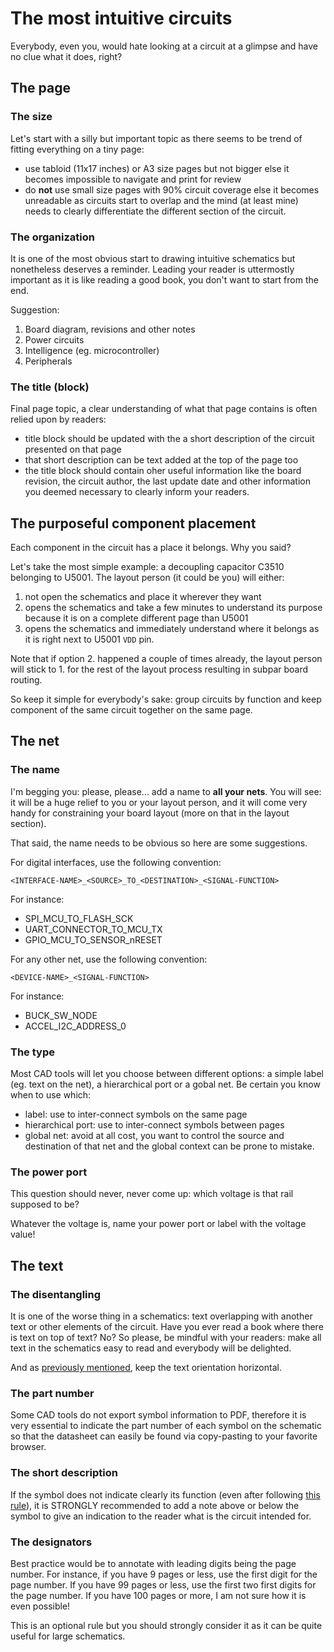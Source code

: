 # The most intuitive circuits

Everybody, even you, would hate looking at a circuit at a glimpse and have no clue what it does, right?

## The page

### The size

Let's start with a silly but important topic as there seems to be trend of fitting everything on a tiny page:

- use tabloid (11x17 inches) or A3 size pages but not bigger else it becomes impossible to navigate and print for review
- do **not** use small size pages with 90% circuit coverage else it becomes unreadable as circuits start to overlap and the mind (at least mine) needs to clearly differentiate the different section of the circuit.

### The organization

It is one of the most obvious start to drawing intuitive schematics but nonetheless deserves a reminder.
Leading your reader is uttermostly important as it is like reading a good book, you don't want to start from the end.

Suggestion:

1. Board diagram, revisions and other notes
0. Power circuits
0. Intelligence (eg. microcontroller)
0. Peripherals

### The title (block)

Final page topic, a clear understanding of what that page contains is often relied upon by readers:

- title block should be updated with the a short description of the circuit presented on that page
- that short description can be text added at the top of the page too
- the title block should contain oher useful information like the board revision, the circuit author, the last update date and other information you deemed necessary to clearly inform your readers.

## The purposeful component placement

Each component in the circuit has a place it belongs. Why you said?

Let's take the most simple example: a decoupling capacitor C3510 belonging to U5001.
The layout person (it could be you) will either:

1. not open the schematics and place it wherever they want
0. opens the schematics and take a few minutes to understand its purpose because it is on a complete different page than U5001
0. opens the schematics and immediately understand where it belongs as it is right next to U5001 `VDD` pin.

Note that if option 2. happened a couple of times already, the layout person will stick to 1. for the rest of the layout process resulting in subpar board routing.

So keep it simple for everybody's sake: group circuits by function and keep component of the same circuit together on the same page.

## The net

### The name

I'm begging you: please, please... add a name to **all your nets**.
You will see: it will be a huge relief to you or your layout person, and it will come very handy for constraining your board layout (more on that in the layout section).

That said, the name needs to be obvious so here are some suggestions.

For digital interfaces, use the following convention:

```
<INTERFACE-NAME>_<SOURCE>_TO_<DESTINATION>_<SIGNAL-FUNCTION>
```
For instance:

- SPI_MCU_TO_FLASH_SCK
- UART_CONNECTOR_TO_MCU_TX
- GPIO_MCU_TO_SENSOR_nRESET

For any other net, use the following convention:

```
<DEVICE-NAME>_<SIGNAL-FUNCTION>
```

For instance:

- BUCK_SW_NODE
- ACCEL_I2C_ADDRESS_0

### The type

Most CAD tools will let you choose between different options: a simple label (eg. text on the net), a hierarchical port or a gobal net.
Be certain you know when to use which:

- label: use to inter-connect symbols on the same page
- hierarchical port: use to inter-connect symbols between pages
- global net: avoid at all cost, you want to control the source and destination of that net and the global context can be prone to mistake.

### The power port

This question should never, never come up: which voltage is that rail supposed to be?

Whatever the voltage is, name your power port or label with the voltage value!

## The text

### The disentangling

It is one of the worse thing in a schematics: text overlapping with another text or other elements of the circuit.
Have you ever read a book where there is text on top of text? No? So please, be mindful with your readers: make all text in the schematics easy to read and everybody will be delighted.

And as [previously mentioned](../s_symbol/#the-pin-orientation), keep the text orientation horizontal.

### The part number

Some CAD tools do not export symbol information to PDF, therefore it is very essential to indicate the part number of each symbol on the schematic so that the datasheet can easily be found via copy-pasting to your favorite browser.

### The short description

If the symbol does not indicate clearly its function (even after following [this rule](../s_symbol/#the-mystery-box)), it is STRONGLY recommended to add a note above or below the symbol to give an indication to the reader what is the circuit intended for.

### The designators

Best practice would be to annotate with leading digits being the page number. For instance, if you have 9 pages or less, use the first digit for the page number. If you have 99 pages or less, use the first two first digits for the page number. If you have 100 pages or more, I am not sure how it is even possible!

This is an optional rule but you should strongly consider it as it can be quite useful for large schematics.
